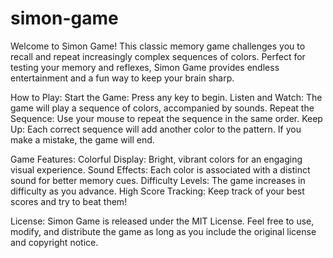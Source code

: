 # simon-game

Welcome to Simon Game! This classic memory game challenges you to recall and repeat increasingly complex sequences of colors. Perfect for testing your memory and reflexes, Simon Game provides endless entertainment and a fun way to keep your brain sharp.

How to Play:
Start the Game: Press any key to begin.
Listen and Watch: The game will play a sequence of colors, accompanied by sounds.
Repeat the Sequence: Use your mouse  to repeat the sequence in the same order.
Keep Up: Each correct sequence will add another color to the pattern. If you make a mistake, the game will end.


Game Features:
Colorful Display: Bright, vibrant colors for an engaging visual experience.
Sound Effects: Each color is associated with a distinct sound for better memory cues.
Difficulty Levels: The game increases in difficulty as you advance.
High Score Tracking: Keep track of your best scores and try to beat them!

License:
Simon Game is released under the MIT License. Feel free to use, modify, and distribute the game as long as you include the original license and copyright notice.
